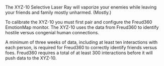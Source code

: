 The XYZ-10 Selective Laser Ray will vaporize your enemies while leaving your friends and family mostly unharmed. (Mostly.)

To calibrate the XYZ-10 you must first pair and configure the Freud360 EmotionMap monitor. The XYZ-10 uses the data from Freud360 to identify hostile versus congenial human connections.

A minimum of three weeks of data, including at least ten interactions with each person, is required for Freud360 to correctly identify friends versus foes. Freud360 requires a total of at least 300 interactions before it will push data to the XYZ-10.
